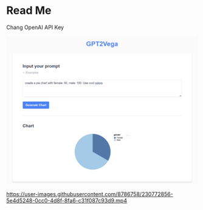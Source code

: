 # Read Me

Chang OpenAI API Key


![](docs/demo2.png)



https://user-images.githubusercontent.com/8786758/230772856-5e4d5248-0cc0-4d8f-8fa6-c31f087c93d9.mp4

